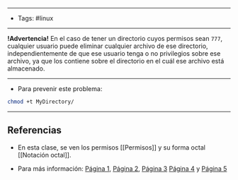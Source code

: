 -------
- Tags: #linux 
------

**!Advertencia!**
En el caso de tener un directorio cuyos permisos sean `777`, cualquier usuario puede eliminar cualquier archivo de ese directorio, independientemente de que ese usuario tenga o no privilegios sobre ese archivo, ya que los contiene sobre el directorio en el cuál ese archivo está almacenado.

---

- Para prevenir este problema:

```BASH
chmod +t MyDirectory/
```


---
## Referencias

- En esta clase, se ven los permisos [[Permisos]] y su forma octal [[Notación octal]].

- Para más información: [Página 1](https://deephacking.tech/permisos-sgid-suid-y-sticky-bit-linux/#:~:text=Permiso%20SGID,-El%20permiso%20SGID&text=Si%20se%20establece%20en%20un,perteneciente%2C%20el%20grupo%20del%20directorio.), [Página 2](https://www.ochobitshacenunbyte.com/2019/06/17/permisos-especiales-en-linux-sticky-bit-suid-y-sgid/), [Página 3](https://www.ibiblio.org/pub/linux/docs/LuCaS/Manuales-LuCAS/SEGUNIX/unixsec-2.1-html/node56.html) [Página 4](https://keepcoding.io/blog/que-es-el-sticky-bit-y-como-configurarlo/) y [Página 5](https://www.fpgenred.es/GNU-Linux/el_bit_sticky.html)